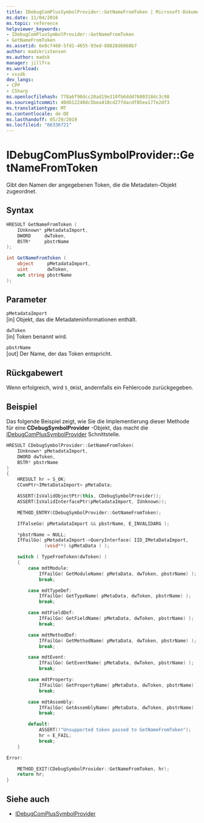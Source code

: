```yaml
---
title: IDebugComPlusSymbolProvider::GetNameFromToken | Microsoft-Dokumentation
ms.date: 11/04/2016
ms.topic: reference
helpviewer_keywords:
- IDebugComPlusSymbolProvider::GetNameFromToken
- GetNameFromToken
ms.assetid: 6e8cf468-5fd1-4655-93ed-88828d6068b7
author: madskristensen
ms.author: madsk
manager: jillfra
ms.workload:
- vssdk
dev_langs:
- CPP
- CSharp
ms.openlocfilehash: 778a6f90dcc20ad19e310fb6ddd7680318dc3c98
ms.sourcegitcommit: 40d612240dc5bea418cd27fdacdf85ea177e2df3
ms.translationtype: MT
ms.contentlocale: de-DE
ms.lasthandoff: 05/29/2019
ms.locfileid: "66336721"
---
```

# <a name="idebugcomplussymbolprovidergetnamefromtoken"></a>IDebugComPlusSymbolProvider::GetNameFromToken
Gibt den Namen der angegebenen Token, die die Metadaten-Objekt zugeordnet.

## <a name="syntax"></a>Syntax

```cpp
HRESULT GetNameFromToken (
    IUnknown* pMetadataImport,
    DWORD     dwToken,
    BSTR*     pbstrName
);
```

```csharp
int GetNameFromToken (
    object     pMetadataImport,
    uint       dwToken,
    out string pbstrName
);
```

## <a name="parameters"></a>Parameter
`pMetadataImport`\
[in] Objekt, das die Metadateninformationen enthält.

`dwToken`\
[in] Token benannt wird.

`pbstrName`\
[out] Der Name, der das Token entspricht.

## <a name="return-value"></a>Rückgabewert
Wenn erfolgreich, wird `S_OK`ist, andernfalls ein Fehlercode zurückgegeben.

## <a name="example"></a>Beispiel
Das folgende Beispiel zeigt, wie Sie die Implementierung dieser Methode für eine **CDebugSymbolProvider** -Objekt, das macht die [IDebugComPlusSymbolProvider](../../../extensibility/debugger/reference/idebugcomplussymbolprovider.md) Schnittstelle.

```cpp
HRESULT CDebugSymbolProvider::GetNameFromToken(
    IUnknown* pMetadataImport,
    DWORD dwToken,
    BSTR* pbstrName
)
{
    HRESULT hr = S_OK;
    CComPtr<IMetaDataImport> pMetaData;

    ASSERT(IsValidObjectPtr(this, CDebugSymbolProvider));
    ASSERT(IsValidInterfacePtr(pMetadataImport, IUnknown));

    METHOD_ENTRY(CDebugSymbolProvider::GetNameFromToken);

    IfFalseGo( pMetadataImport && pbstrName, E_INVALIDARG );

    *pbstrName = NULL;
    IfFailGo( pMetadataImport->QueryInterface( IID_IMetaDataImport,
              (void**) &pMetaData ) );

    switch ( TypeFromToken(dwToken) )
    {
        case mdtModule:
            IfFailGo( GetModuleName( pMetaData, dwToken, pbstrName) );
            break;

        case mdtTypeDef:
            IfFailGo( GetTypeName( pMetaData, dwToken, pbstrName) );
            break;

        case mdtFieldDef:
            IfFailGo( GetFieldName( pMetaData, dwToken, pbstrName) );
            break;

        case mdtMethodDef:
            IfFailGo( GetMethodName( pMetaData, dwToken, pbstrName) );
            break;

        case mdtEvent:
            IfFailGo( GetEventName( pMetaData, dwToken, pbstrName) );
            break;

        case mdtProperty:
            IfFailGo( GetPropertyName( pMetaData, dwToken, pbstrName) );
            break;

        case mdtAssembly:
            IfFailGo( GetAssemblyName( pMetaData, dwToken, pbstrName) );
            break;

        default:
            ASSERT(!"Unsupported token passed to GetNameFromToken");
            hr = E_FAIL;
            break;
    }

Error:

    METHOD_EXIT(CDebugSymbolProvider::GetNameFromToken, hr);
    return hr;
}
```

## <a name="see-also"></a>Siehe auch
- [IDebugComPlusSymbolProvider](../../../extensibility/debugger/reference/idebugcomplussymbolprovider.md)
